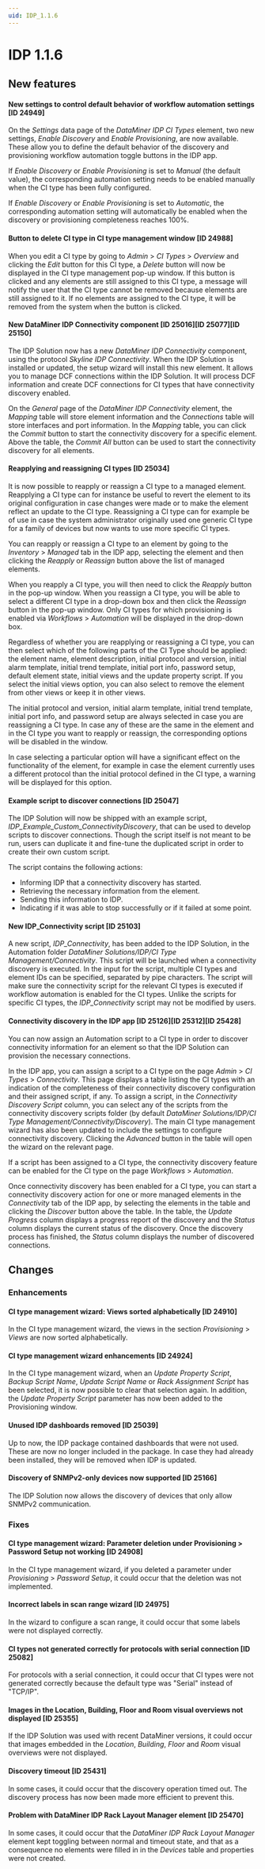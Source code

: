 ```yaml
---
uid: IDP_1.1.6
---
```


# IDP 1.1.6

## New features

#### New settings to control default behavior of workflow automation settings \[ID 24949\]

On the *Settings* data page of the *DataMiner IDP CI Types* element, two new settings, *Enable Discovery* and *Enable Provisioning*, are now available. These allow you to define the default behavior of the discovery and provisioning workflow automation toggle buttons in the IDP app.

If *Enable Discovery* or *Enable Provisioning* is set to *Manual* (the default value), the corresponding automation setting needs to be enabled manually when the CI type has been fully configured.

If *Enable Discovery* or *Enable Provisioning* is set to *Automatic*, the corresponding automation setting will automatically be enabled when the discovery or provisioning completeness reaches 100%.

#### Button to delete CI type in CI type management window \[ID 24988\]

When you edit a CI type by going to *Admin* > *CI Types* > *Overview* and clicking the *Edit* button for this CI type, a *Delete* button will now be displayed in the CI type management pop-up window. If this button is clicked and any elements are still assigned to this CI type, a message will notify the user that the CI type cannot be removed because elements are still assigned to it. If no elements are assigned to the CI type, it will be removed from the system when the button is clicked.

#### New DataMiner IDP Connectivity component \[ID 25016\]\[ID 25077\]\[ID 25150\]

The IDP Solution now has a new *DataMiner IDP Connectivity* component, using the protocol *Skyline IDP Connectivity*. When the IDP Solution is installed or updated, the setup wizard will install this new element. It allows you to manage DCF connections within the IDP Solution. It will process DCF information and create DCF connections for CI types that have connectivity discovery enabled.

On the *General* page of the *DataMiner IDP Connectivity* element, the *Mapping* table will store element information and the *Connections* table will store interfaces and port information. In the *Mapping* table, you can click the *Commit* button to start the connectivity discovery for a specific element. Above the table, the *Commit All* button can be used to start the connectivity discovery for all elements.

#### Reapplying and reassigning CI types \[ID 25034\]

It is now possible to reapply or reassign a CI type to a managed element. Reapplying a CI type can for instance be useful to revert the element to its original configuration in case changes were made or to make the element reflect an update to the CI type. Reassigning a CI type can for example be of use in case the system administrator originally used one generic CI type for a family of devices but now wants to use more specific CI types.

You can reapply or reassign a CI type to an element by going to the *Inventory* > *Managed* tab in the IDP app, selecting the element and then clicking the *Reapply* or *Reassign* button above the list of managed elements.

When you reapply a CI type, you will then need to click the *Reapply* button in the pop-up window. When you reassign a CI type, you will be able to select a different CI type in a drop-down box and then click the *Reassign* button in the pop-up window. Only CI types for which provisioning is enabled via *Workflows* > *Automation* will be displayed in the drop-down box.

Regardless of whether you are reapplying or reassigning a CI type, you can then select which of the following parts of the CI Type should be applied: the element name, element description, initial protocol and version, initial alarm template, initial trend template, initial port info, password setup, default element state, initial views and the update property script. If you select the initial views option, you can also select to remove the element from other views or keep it in other views.

The initial protocol and version, initial alarm template, initial trend template, initial port info, and password setup are always selected in case you are reassigning a CI type. In case any of these are the same in the element and in the CI type you want to reapply or reassign, the corresponding options will be disabled in the window.

In case selecting a particular option will have a significant effect on the functionality of the element, for example in case the element currently uses a different protocol than the initial protocol defined in the CI type, a warning will be displayed for this option.

#### Example script to discover connections \[ID 25047\]

The IDP Solution will now be shipped with an example script, *IDP_Example_Custom_ConnectivityDiscovery*, that can be used to develop scripts to discover connections. Though the script itself is not meant to be run, users can duplicate it and fine-tune the duplicated script in order to create their own custom script.

The script contains the following actions:

- Informing IDP that a connectivity discovery has started.
- Retrieving the necessary information from the element.
- Sending this information to IDP.
- Indicating if it was able to stop successfully or if it failed at some point.

#### New IDP_Connectivity script \[ID 25103\]

A new script, *IDP_Connectivity*, has been added to the IDP Solution, in the Automation folder *DataMiner Solutions/IDP/CI Type Management/Connectivity*. This script will be launched when a connectivity discovery is executed. In the input for the script, multiple CI types and element IDs can be specified, separated by pipe characters. The script will make sure the connectivity script for the relevant CI types is executed if workflow automation is enabled for the CI types. Unlike the scripts for specific CI types, the *IDP_Connectivity* script may not be modified by users.

#### Connectivity discovery in the IDP app \[ID 25126\]\[ID 25312\]\[ID 25428\]

You can now assign an Automation script to a CI type in order to discover connectivity information for an element so that the IDP Solution can provision the necessary connections.

In the IDP app, you can assign a script to a CI type on the page *Admin* > *CI Types* > *Connectivity*. This page displays a table listing the CI types with an indication of the completeness of their connectivity discovery configuration and their assigned script, if any. To assign a script, in the *Connectivity Discovery Script* column, you can select any of the scripts from the connectivity discovery scripts folder (by default *DataMiner Solutions/IDP/CI Type Management/Connectivity/Discovery*). The main CI type management wizard has also been updated to include the settings to configure connectivity discovery. Clicking the *Advanced* button in the table will open the wizard on the relevant page.

If a script has been assigned to a CI type, the connectivity discovery feature can be enabled for the CI type on the page *Workflows* > *Automation*.

Once connectivity discovery has been enabled for a CI type, you can start a connectivity discovery action for one or more managed elements in the *Connectivity* tab of the IDP app, by selecting the elements in the table and clicking the *Discover* button above the table. In the table, the *Update Progress* column displays a progress report of the discovery and the *Status* column displays the current status of the discovery. Once the discovery process has finished, the *Status* column displays the number of discovered connections.

## Changes

### Enhancements

#### CI type management wizard: Views sorted alphabetically \[ID 24910\]

In the CI type management wizard, the views in the section *Provisioning* > *Views* are now sorted alphabetically.

#### CI type management wizard enhancements \[ID 24924\]

In the CI type management wizard, when an *Update Property Script*, *Backup Script Name*, *Update Script Name* or *Rack Assignment Script* has been selected, it is now possible to clear that selection again. In addition, the *Update Property Script* parameter has now been added to the Provisioning window.

#### Unused IDP dashboards removed \[ID 25039\]

Up to now, the IDP package contained dashboards that were not used. These are now no longer included in the package. In case they had already been installed, they will be removed when IDP is updated.

#### Discovery of SNMPv2-only devices now supported \[ID 25166\]

The IDP Solution now allows the discovery of devices that only allow SNMPv2 communication.

### Fixes

#### CI type management wizard: Parameter deletion under Provisioning \> Password Setup not working \[ID 24908\]

In the CI type management wizard, if you deleted a parameter under *Provisioning* > *Password Setup*, it could occur that the deletion was not implemented.

#### Incorrect labels in scan range wizard \[ID 24975\]

In the wizard to configure a scan range, it could occur that some labels were not displayed correctly.

#### CI types not generated correctly for protocols with serial connection \[ID 25082\]

For protocols with a serial connection, it could occur that CI types were not generated correctly because the default type was "Serial" instead of "TCP/IP".

#### Images in the Location, Building, Floor and Room visual overviews not displayed \[ID 25355\]

If the IDP Solution was used with recent DataMiner versions, it could occur that images embedded in the *Location*, *Building*, *Floor* and *Room* visual overviews were not displayed.

#### Discovery timeout \[ID 25431\]

In some cases, it could occur that the discovery operation timed out. The discovery process has now been made more efficient to prevent this.

#### Problem with DataMiner IDP Rack Layout Manager element \[ID 25470\]

In some cases, it could occur that the *DataMiner IDP Rack Layout Manager* element kept toggling between normal and timeout state, and that as a consequence no elements were filled in in the *Devices* table and properties were not created.
